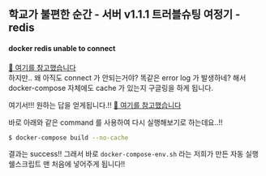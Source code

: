 ## 학교가 불편한 순간 - 서버 v1.1.1 트러블슈팅 여정기 - redis

#### docker redis unable to connect
[🥕 여기를 참고했습니다](https://github.com/luin/ioredis/issues/763#issuecomment-451041838)  
하지만.. 왜 아직도 connect 가 안되는거야? 똑같은 error log 가 발생하네? 해서 docker-compose 자체에도 cache 가 있는지 구글링을 하게 됩니다.  

여기서!!! 원하는 답을 얻게됩니다.!!
[🥕 여기를 참고했습니다](https://medium.com/sjk5766/docker-compose-cache-%EC%97%86%EC%9D%B4-%EC%84%A4%EC%B9%98%ED%95%98%EB%8A%94-%EB%B0%A9%EB%B2%95-4ac3561815be)

바로 아래와 같은 command 를 사용하여 다시 실행해보기로 하는데요..!!
```sh
$ docker-compose build --no-cache
```

결과는 success!! 그래서 바로 `docker-compose-env.sh` 라는 저희가 만든 자동 실행 쉘스크립트 맨 처음에 넣어주게 됩니다!!

